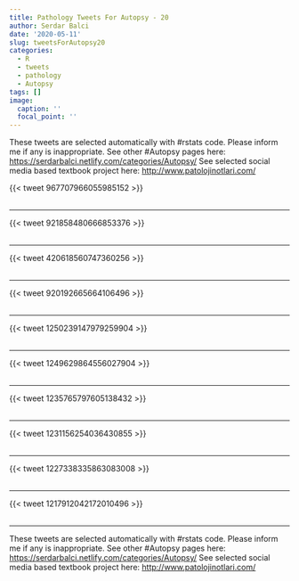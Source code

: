 ```yaml
---
title: Pathology Tweets For Autopsy - 20
author: Serdar Balci
date: '2020-05-11'
slug: tweetsForAutopsy20
categories:
  - R
  - tweets
  - pathology
  - Autopsy
tags: []
image:
  caption: ''
  focal_point: ''
---
```



These tweets are selected automatically with #rstats code. Please inform me if any is inappropriate.
See other #Autopsy pages here: https://serdarbalci.netlify.com/categories/Autopsy/ 
See selected social media based textbook project here: http://www.patolojinotlari.com/

{{< tweet 967707966055985152 >}}
<br>
<br>
<hr>
{{< tweet 921858480666853376 >}}
<br>
<br>
<hr>
{{< tweet 420618560747360256 >}}
<br>
<br>
<hr>
{{< tweet 920192665664106496 >}}
<br>
<br>
<hr>
{{< tweet 1250239147979259904 >}}
<br>
<br>
<hr>
{{< tweet 1249629864556027904 >}}
<br>
<br>
<hr>
{{< tweet 1235765797605138432 >}}
<br>
<br>
<hr>
{{< tweet 1231156254036430855 >}}
<br>
<br>
<hr>
{{< tweet 1227338335863083008 >}}
<br>
<br>
<hr>
{{< tweet 1217912042172010496 >}}
<br>
<br>
<hr>


These tweets are selected automatically with #rstats code. Please inform me if any is inappropriate.
See other #Autopsy pages here: https://serdarbalci.netlify.com/categories/Autopsy/ 
See selected social media based textbook project here: http://www.patolojinotlari.com/
